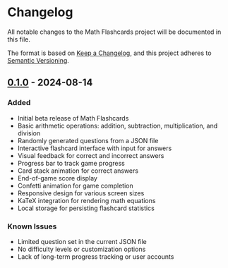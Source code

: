 # Changelog

All notable changes to the Math Flashcards project will be documented in this file.

The format is based on [Keep a Changelog](https://keepachangelog.com/en/1.0.0/),
and this project adheres to [Semantic Versioning](https://semver.org/spec/v2.0.0.html).

## [0.1.0] - 2024-08-14

### Added
- Initial beta release of Math Flashcards
- Basic arithmetic operations: addition, subtraction, multiplication, and division
- Randomly generated questions from a JSON file
- Interactive flashcard interface with input for answers
- Visual feedback for correct and incorrect answers
- Progress bar to track game progress
- Card stack animation for correct answers
- End-of-game score display
- Confetti animation for game completion
- Responsive design for various screen sizes
- KaTeX integration for rendering math equations
- Local storage for persisting flashcard statistics

### Known Issues
- Limited question set in the current JSON file
- No difficulty levels or customization options
- Lack of long-term progress tracking or user accounts

[0.1.0]: https://github.com/timsteeno/math-flashcards/releases/tag/v0.1.0